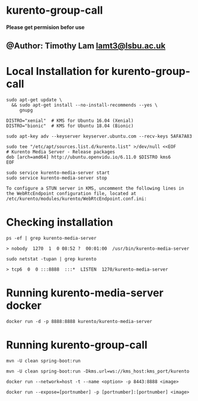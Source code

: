 kurento-group-call
==================

#### Please get permision befor use 

## @Author: Timothy Lam lamt3@lsbu.ac.uk

Local Installation for kurento-group-call
==================

```
sudo apt-get update \
  && sudo apt-get install --no-install-recommends --yes \
     gnupg
```

```
DISTRO="xenial"  # KMS for Ubuntu 16.04 (Xenial)
DISTRO="bionic"  # KMS for Ubuntu 18.04 (Bionic)
```

```
sudo apt-key adv --keyserver keyserver.ubuntu.com --recv-keys 5AFA7A83
```

```
sudo tee "/etc/apt/sources.list.d/kurento.list" >/dev/null <<EOF
# Kurento Media Server - Release packages
deb [arch=amd64] http://ubuntu.openvidu.io/6.11.0 $DISTRO kms6
EOF
```

```
sudo service kurento-media-server start
sudo service kurento-media-server stop
```

```
To configure a STUN server in KMS, uncomment the following lines in the WebRtcEndpoint configuration file, located at /etc/kurento/modules/kurento/WebRtcEndpoint.conf.ini:
```

Checking installation 
==================

```
ps -ef | grep kurento-media-server

> nobody  1270  1  0 08:52 ?  00:01:00  /usr/bin/kurento-media-server
```

```
sudo netstat -tupan | grep kurento

> tcp6  0  0 :::8888  :::*  LISTEN  1270/kurento-media-server
```

Running kurento-media-server docker 
==================

```
docker run -d -p 8888:8888 kurento/kurento-media-server
```

Running kurento-group-call
==================

```
mvn -U clean spring-boot:run
```

```
mvn -U clean spring-boot:run -Dkms.url=ws://kms_host:kms_port/kurento
```

```
docker run --network=host -t --name <option> -p 8443:8888 <image>
```

```
docker run --expose=[portnumber] -p [portnumber]:[portnumber] <image>
```